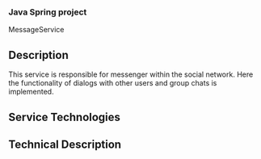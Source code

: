 ### Java Spring project
MessageService

## Description
This service is responsible for messenger within the social network.
Here the functionality of dialogs with other users and group chats is implemented.

## Service Technologies

## Technical Description
